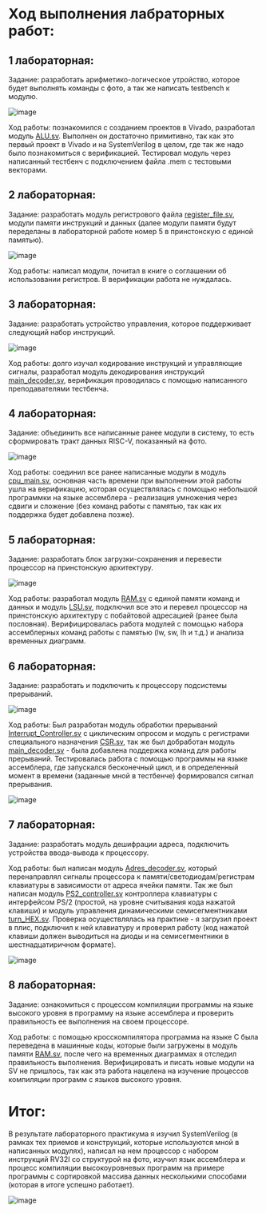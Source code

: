 # Ход выполнения лабраторных работ:

## 1 лабораторная:
Задание: разработать арифметико-логическое утройство, которое будет выполнять команды с фото, а так же написать testbench к модулю.

![image](https://user-images.githubusercontent.com/116370315/212534549-533d5842-3597-4873-b766-5f0f88408222.png)

Ход работы: познакомился с созданием проектов в Vivado, разработал модуль [ALU.sv](ALU.sv). Выполнен он достаточно примитивно, так как это первый проект в Vivado и на SystemVerilog в целом, где так же надо было познакомиться с верификацией. Тестировал модуль через написанный тестбенч с подключением файла .mem с тестовыми векторами.

## 2 лабораторная:
Задание: разработать модуль регистрового файла [register_file.sv](register_file.sv), модули памяти инструкций и данных (далее модули памяти будут переделаны в лабораторной работе номер 5 в принстонскую с единой памятью). 

![image](https://user-images.githubusercontent.com/116370315/212534641-5ff5d836-a1ef-4590-880b-ee71a703e0aa.png)

Ход работы: написал модули, почитал в книге о соглашении об использовании регистров. В верификации работа не нуждалась.

## 3 лабораторная:
Задание: разработать устройство управления, которое поддерживает следующий набор инструкций. 

![image](https://user-images.githubusercontent.com/116370315/212534720-0083f4f6-aba0-4e1c-9050-1ed907fc9597.png)

Ход работы: долго изучал кодирование инструкций и управляющие сигналы, разработал модуль декодирования инструкций [main_decoder.sv](main_decoder.sv), верификация проводилась с помощью написанного преподавателями тестбенча.

## 4 лабораторная:
Задание: объединить все написанные ранее модули в систему, то есть сформировать тракт данных RISC-V, показанный на фото. 

![image](https://user-images.githubusercontent.com/116370315/212534796-8221b93f-7adb-477b-8381-ce48e74b592f.png)

Ход работы: соединил все ранее написанные модули в модуль [cpu_main.sv](cpu_main.sv), основная часть времени при выполнении этой работы ушла на верификацию, которая осуществлялась с помощью небольшой программки на языке ассемблера - реализация умножения через сдвиги и сложение (без команд работы с памятью, так как их поддержка будет добавлена позже).

## 5 лабораторная:
Задание: разработать блок загрузки-сохранения и перевести процессор на принстонскую архитектуру.

![image](https://user-images.githubusercontent.com/116370315/212535495-8ef5220a-4388-4e17-95a4-dc49a94152e3.png)

Ход работы: разработал модуль [RAM.sv](RAM.sv) с единой памяти команд и данных и модуль [LSU.sv](LSU.sv), подключил все это и перевел процессор на принстонскую архитектуру с побайтовой адресацией (ранее была пословная). Верифицировалась работа модулей с помощью набора ассемблерных команд работы с памятью (lw, sw, lh и т.д.) и анализа временных диаграмм.

## 6 лабораторная:
Задание: разработать и подключить к процессору подсистемы прерываний. 

![image](https://user-images.githubusercontent.com/116370315/212537011-fa40c95a-b738-42e8-a502-86c7c1abb454.png)

Ход работы: Был разработан модуль обработки прерываний [Interrupt_Controller.sv](Interrupt_Controller.sv) с циклическим опросом и модуль с регистрами специального назначения [CSR.sv](CSR.sv), так же был добработан модуль [main_decoder.sv](main_decoder.sv) - была добавлена поддержка команд для работы прерываний.
Тестировалась работа с помощью программы на языке ассемблера, где запускался бесконечный цикл, и в определенный момент в времени (заданные мной в тестбенче) формировался сигнал прерывания.

![image](https://user-images.githubusercontent.com/116370315/212537122-2f6e67bc-5a0b-4caa-8492-2703ed95193c.png)

## 7 лабораторная:
Задание: разработать модуль дешифрации адреса, подключить устройства ввода-вывода к процессору.

Ход работы: был написан модуль [Adres_decoder.sv](Adres_decoder.sv), который перенаправлял сигналы процессора к памяти/светодиодам/регистрам клавиатуры в зависимости от адреса ячейки памяти. Так же был написан модуль [PS2_controller.sv](PS2_controller.sv) контроллера клавиатуры с интерфейсом PS/2 (простой, на уровне считывания кода нажатой клавиши) и модуль управления динамическими семисегментниками [turn_HEX.sv](turn_HEX.sv).
Проверка осуществлялась на практике - я загрузил проект в плис, подключил к ней клавиатуру и проверил работу (код нажатой клавиши должен выводиться на диоды и на семисегментники в шестнадцатиричном формате).

![image](https://user-images.githubusercontent.com/116370315/212550811-7550b0ad-87b9-4b0d-99c8-c9f8a5e1434a.png)

## 8 лабораторная:
Задание: ознакомиться с процессом компиляции программы на языке высокого уровня в программу на языке ассемблера и проверить правильность ее выполнения на своем процессоре. 

Ход работы: с помощью кросскомпилятора программа на языке С была переведена в машинные коды, которые были загружены в модуль памяти [RAM.sv](RAM.sv), после чего на временных диаграммах я отследил правильность выполнения. Верифицировать и писать новые модули на SV не пришлось, так как эта работа нацелена на изучение процессов компиляции программ с языков высокого уровня.

# Итог:
В результате лабораторного практикума я изучил SystemVerilog (в рамках тех приемов и конструкций, которые используются мной в написанных модулях), написал на нем процессор с набором инструкций RV32I со структурой на фото, изучил язык ассемблера и процесс компиляции высокоуровневых программ на примере программы с сортировкой массива данных несколькими способами (которая в итоге успешно работает).

![image](https://user-images.githubusercontent.com/116370315/212536698-8f3e629c-2ba1-402f-b45e-82f126f46c7c.png)
